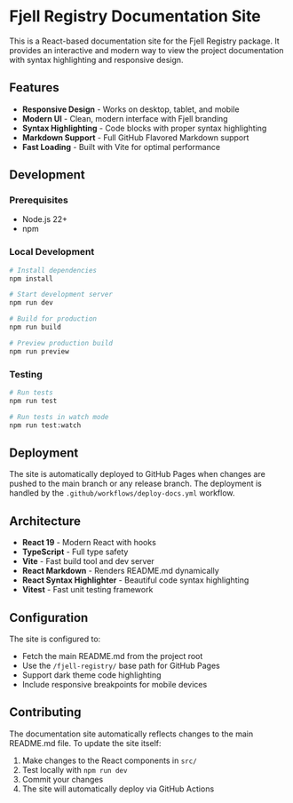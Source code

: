 # Fjell Registry Documentation Site

This is a React-based documentation site for the Fjell Registry package. It provides an interactive and modern way to view the project documentation with syntax highlighting and responsive design.

## Features

- **Responsive Design** - Works on desktop, tablet, and mobile
- **Modern UI** - Clean, modern interface with Fjell branding
- **Syntax Highlighting** - Code blocks with proper syntax highlighting
- **Markdown Support** - Full GitHub Flavored Markdown support
- **Fast Loading** - Built with Vite for optimal performance

## Development

### Prerequisites

- Node.js 22+
- npm

### Local Development

```bash
# Install dependencies
npm install

# Start development server
npm run dev

# Build for production
npm run build

# Preview production build
npm run preview
```

### Testing

```bash
# Run tests
npm run test

# Run tests in watch mode
npm run test:watch
```

## Deployment

The site is automatically deployed to GitHub Pages when changes are pushed to the main branch or any release branch. The deployment is handled by the `.github/workflows/deploy-docs.yml` workflow.

## Architecture

- **React 19** - Modern React with hooks
- **TypeScript** - Full type safety
- **Vite** - Fast build tool and dev server
- **React Markdown** - Renders README.md dynamically
- **React Syntax Highlighter** - Beautiful code syntax highlighting
- **Vitest** - Fast unit testing framework

## Configuration

The site is configured to:
- Fetch the main README.md from the project root
- Use the `/fjell-registry/` base path for GitHub Pages
- Support dark theme code highlighting
- Include responsive breakpoints for mobile devices

## Contributing

The documentation site automatically reflects changes to the main README.md file. To update the site itself:

1. Make changes to the React components in `src/`
2. Test locally with `npm run dev`
3. Commit your changes
4. The site will automatically deploy via GitHub Actions
